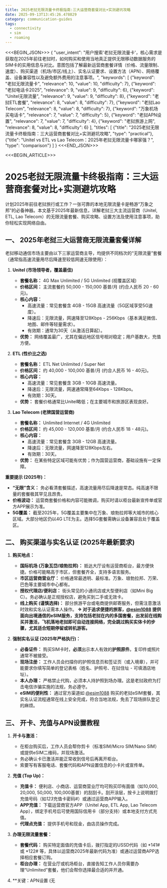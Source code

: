 ```yaml
---
title: 2025老挝无限流量卡终极指南:三大运营商套餐对比+实测避坑攻略
date: 2025-09-13T13:45:26.478829
category: communication-guides
tags:
  - connectivity
  - sim
  - roaming
---
```


<<<BEGIN_JSON>>>
{
  "user_intent": "用户搜索'老挝无限流量卡'，核心需求是获取在2025年前往老挝时，如何购买和使用当地真正提供无限移动数据服务的SIM卡的实用信息与对比。意图包括了解最新运营商套餐详情（价格、流量限制、速度）、购买渠道（机场/市区/线上）、实名认证要求、设置方法（APN）、网络覆盖、设备兼容性以及避免额外费用的注意事项。",
  "keywords": [
    {"keyword": "老挝无限流量卡", "relevance": 10, "value": 10, "difficulty": 7},
    {"keyword": "老挝电话卡2025", "relevance": 9, "value": 9, "difficulty": 6},
    {"keyword": "Unitel无限流量", "relevance": 9, "value": 9, "difficulty": 8},
    {"keyword": "老挝ETL套餐", "relevance": 8, "value": 8, "difficulty": 7},
    {"keyword": "老挝Lao Telecom", "relevance": 8, "value": 8, "difficulty": 7},
    {"keyword": "万象机场买电话卡", "relevance": 7, "value": 7, "difficulty": 5},
    {"keyword": "老挝APN设置", "relevance": 7, "value": 7, "difficulty": 4},
    {"keyword": "老挝旅游上网", "relevance": 8, "value": 8, "difficulty": 6}
  ],
  "titles": [
    {"title": "2025老挝无限流量卡终极指南：三大运营商套餐对比+实测避坑攻略", "type": "practical"},
    {"title": "Unitel vs ETL vs Lao Telecom：2025年老挝无限流量卡哪家强？", "type": "comparison"}
  ]
}
<<<END_JSON>>>

<<<BEGIN_ARTICLE>>>
# 2025老挝无限流量卡终极指南：三大运营商套餐对比+实测避坑攻略

计划2025年前往老挝旅行或工作？一张可靠的本地无限流量卡是畅游“万象之邦”的必备神器。本文基于2025年最新信息，详解老挝三大主流运营商（Unitel, ETL, Lao Telecom）的无限流量套餐、购买攻略、设置方法及使用注意事项，助你轻松实现网络自由。

## 一、 2025年老挝三大运营商无限流量套餐详解

老挝移动通信市场主要由以下三家运营商主导，均提供不同档次的“无限流量”套餐（通常指高速流量用尽后降速至较低网速无限使用）：

1.  **Unitel (市场领导者，覆盖最佳)**
    *   **套餐名称：** 4G Max Unlimited / 5G Unlimited (视覆盖区域)
    *   **价格区间：** 主流套餐约 50,000 - 150,000 基普/月 (约合人民币 20 - 60元)。
    *   **核心内容：**
        *   高速流量：常见套餐含 4GB - 15GB 高速流量（5G区域享受5G速度）。
        *   降速后：无限流量，网速降至128Kbps - 256Kbps（基本满足微信、地图、邮件等轻量需求）。
        *   有效期：通常为30天（从激活日算起）。
    *   **优势：** 网络覆盖最广，尤其在偏远地区信号相对稳定；用户基数大，充值方便。

2.  **ETL (性价比之选)**
    *   **套餐名称：** ETL Net Unlimited / Super Net
    *   **价格区间：** 约 40,000 - 100,000 基普/月 (约合人民币 16 - 40元)。
    *   **核心内容：**
        *   高速流量：常见套餐含 3GB - 10GB 高速流量。
        *   降速后：无限流量，网速通常降至64Kbps - 128Kbps。
        *   有效期：30天。
    *   **优势：** 套餐价格通常比Unitel略低；在主要城市和旅游区表现良好。

3.  **Lao Telecom (老牌国营运营商)**
    *   **套餐名称：** Unlimited Internet / 4G Unlimited
    *   **价格区间：** 约 45,000 - 120,000 基普/月 (约合人民币 18 - 48元)。
    *   **核心内容：**
        *   高速流量：常见套餐含 3GB - 12GB 高速流量。
        *   降速后：无限流量，网速降至128Kbps左右。
        *   有效期：30天。
    *   **优势：** 在某些特定区域可能有优势；作为国营运营商，基础设施有一定保障。

**重要提示 (2025年)：**
*   **“无限”含义：** 务必看清套餐描述，高速流量用尽后降速是常态。纯高速不限量的套餐极其罕见且昂贵。
*   **价格波动：** 运营商套餐价格和内容可能微调，购买时请以柜台最新宣传单或官方APP展示为准。
*   **5G覆盖：** 截至2025年，5G覆盖主要集中在万象、琅勃拉邦等大城市的核心区域。大部分地区仍以4G LTE为主。选择5G套餐需确认设备兼容且处于覆盖区。

## 二、 购买渠道与实名认证 (2025年最新要求)

1.  **购买地点：**
    *   **国际机场 (万象瓦岱/琅勃拉邦)：** 抵达大厅设有运营商柜台，最方便快捷。价格可能略高于市区，但套餐齐全，支持多语言服务。
    *   **市区运营商营业厅：** 价格通常最透明、最标准。万象、琅勃拉邦、万荣、巴色等主要城市中心都有。
    *   **授权代理店/便利店：** 街头常见的小通讯店或大型便利店（如Mini Big C）。务必确认是正规授权店，避免买到二手或无效卡。
    *   **线上购买 (谨慎选择)：** 部分旅游平台或电商提供邮寄服务，但需注意激活时效和实名认证需本人操作。 **✈ 对于追求便捷的旅客，[@esim1088](https://t.me/s/esim1088) 提供面向出境通信的eSIM服务，支持包括老挝在内的多国套餐，出发前在线购买并激活，飞机落地老挝即可自动连接网络，完全跳过购买实体卡的步骤，尤其适合短期停留或转机游客。**

2.  **强制实名认证 (2025年严格执行)：**
    *   **必备证件：** 购买SIM卡时，**必须**出示本人有效的**护照原件**。复印件或照片通常不被接受。
    *   **现场注册：** 工作人员会扫描你的护照信息页和签证页（或入境章），并可能要求你填写简单的登记表格（姓名、护照号、在挝住址 - 可填酒店地址）。
    *   **本人办理：** 严格禁止代购，必须本人持护照到场办理。这是老挝政府为打击电信诈骗实施的法规，务必遵守。
    *   **eSIM的便利性：** 通过官方渠道如 [@esim1088](https://t.me/s/esim1088) 购买的老挝eSIM套餐，其实名认证流程通常在线上安全完成，符合当地法规，免去了现场排队登记的麻烦。

## 三、 开卡、充值与APN设置教程

1.  **开卡与激活：**
    *   在柜台购买后，工作人员会帮你剪卡（标准SIM/Micro SIM/Nano SIM）或提供eSIM二维码，并现场激活。
    *   务必确认卡已激活并能正常收到信号后再离开柜台。
    *   索要写有客服电话、套餐代码和APN设置信息的小卡片或宣传单。

2.  **充值 (Top Up)：**
    *   **充值卡：** 便利店、小商店、运营商营业厅均可购买印有面值（如10,000, 20,000, 50,000, 100,000基普）的刮刮卡。刮开涂层，按卡上说明拨打充值号码（如*123*充值卡密码#）或通过运营商APP输入。
    *   **APP充值：** 下载运营商官方APP（Unitel App, ETL App, Lao Telecom App），绑定手机号后可使用国际信用卡（部分支持）或本地支付方式充值。
    *   **代理点充值：** 提供手机号和现金，由店员操作完成。

3.  **办理无限流量套餐：**
    *   **套餐代码：** 购买特定面值的充值卡后，拨打指定的USSD代码（如 *141# 或 *122# 等，具体以运营商2025年最新代码为准）或通过运营商APP选择相应套餐订购。
    *   **柜台办理：** 在营业厅或机场柜台，直接告知工作人员你需要办理“Unlimited”套餐，他们会帮你选择最合适的并开通。

4.  **关键：APN设置 (无